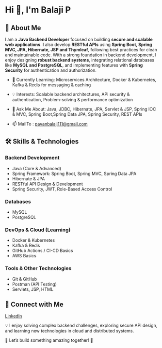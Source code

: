 # Hi 👋, I'm Balaji P

## 🚀 About Me
I am a **Java Backend Developer** focused on building **secure and scalable web applications**. I also develop **RESTful APIs** using **Spring Boot, Spring MVC, JPA, Hibernate, JSP and Thymleaf**, following best practices for clean and maintainable code. With a strong foundation in backend development, I enjoy designing **robust backend systems**, integrating relational databases like **MySQL and PostgreSQL**, and implementing features with **Spring Security** for authentication and authorization.

- 🔭 Currently Learning: Microservices Architecture, Docker & Kubernetes, Kafka & Redis for messaging & caching
  
- 💡 Interests: Scalable backend architectures, API security & authentication, Problem-solving & performance optimization 

- 💬 Ask Me About: Java, JDBC, Hibernate, JPA, Servlet & JSP, Spring IOC & MVC, Spring Boot,Spring Data JPA, Spring Security, REST APIs

- 📫 MailTo : pavanbalaji111@gmail.com

## 🛠️ Skills & Technologies

### Backend Development
- Java (Core & Advanced)  
- Spring Framework: Spring Boot, Spring MVC, Spring Data JPA  
- Hibernate & JPA  
- RESTful API Design & Development  
- Spring Security, JWT, Role-Based Access Control  

### Databases
- MySQL  
- PostgreSQL

### DevOps & Cloud (Learning)
- Docker & Kubernetes  
- Kafka & Redis  
- GitHub Actions / CI-CD Basics  
- AWS Basics  

### Tools & Other Technologies
- Git & GitHub  
- Postman (API Testing)  
- Servlets, JSP, HTML   

## 🔗 Connect with Me
[LinkedIn](https://www.linkedin.com/in/balaji-p-75a4aa296/)

💡 I enjoy solving complex backend challenges, exploring secure API design, and learning new technologies in cloud and distributed systems.  

📌 Let’s build something amazing together! 🚀
